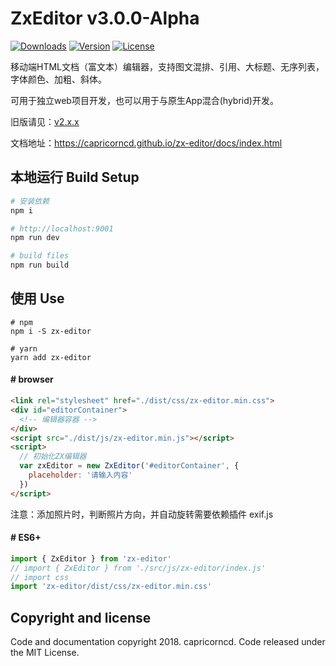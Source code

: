 # ZxEditor v3.0.0-Alpha

<p align="left">
  <a href="https://npmcharts.com/compare/zx-editor?minimal=true"><img src="https://img.shields.io/npm/dm/zx-editor.svg?sanitize=true" alt="Downloads"></a>
  <a href="https://www.npmjs.com/package/zx-editor"><img src="https://img.shields.io/npm/v/zx-editor.svg?sanitize=true" alt="Version"></a>
  <a href="https://www.npmjs.com/package/zx-editor"><img src="https://img.shields.io/npm/l/zx-editor.svg?sanitize=true" alt="License"></a>
</p>

移动端HTML文档（富文本）编辑器，支持图文混排、引用、大标题、无序列表，字体颜色、加粗、斜体。

可用于独立web项目开发，也可以用于与原生App混合(hybrid)开发。

旧版请见：[v2.x.x](https://github.com/capricorncd/zx-editor/tree/v2.x.x)

文档地址：<a href="https://capricorncd.github.io/zx-editor/docs/index.html" target="_blank">https://capricorncd.github.io/zx-editor/docs/index.html</a>

## 本地运行 Build Setup

``` bash
# 安装依赖
npm i

# http://localhost:9001
npm run dev

# build files
npm run build
```

## 使用 Use

```
# npm
npm i -S zx-editor

# yarn
yarn add zx-editor
```

#### # browser

```html
<link rel="stylesheet" href="./dist/css/zx-editor.min.css">
<div id="editorContainer">
  <!-- 编辑器容器 -->
</div>
<script src="./dist/js/zx-editor.min.js"></script>
<script>
  // 初始化ZX编辑器
  var zxEditor = new ZxEditor('#editorContainer', {
    placeholder: '请输入内容'
  })
</script>
```

注意：添加照片时，判断照片方向，并自动旋转需要依赖插件 exif.js

#### # ES6+

```javascript
import { ZxEditor } from 'zx-editor'
// import { ZxEditor } from './src/js/zx-editor/index.js'
// import css
import 'zx-editor/dist/css/zx-editor.min.css'
```

## Copyright and license

Code and documentation copyright 2018. capricorncd. Code released under the MIT License.



